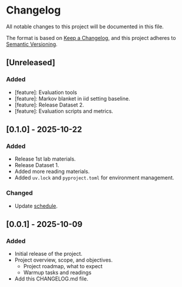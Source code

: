 # Changelog

All notable changes to this project will be documented in this file.

The format is based on [Keep a Changelog](https://keepachangelog.com/en/1.1.0/),
and this project adheres to [Semantic Versioning](https://semver.org/spec/v2.0.0.html).

## [Unreleased]

### Added

- [feature]: Evaluation tools
- [feature]: Markov blanket in iid setting baseline.
- [feature]: Release Dataset 2.
- [feature]: Evaluation scripts and metrics.

## [0.1.0] - 2025-10-22

### Added

- Release 1st lab materials.
- Release Dataset 1.
- Added more reading materials.
- Added `uv.lock` and `pyproject.toml` for environment management.

### Changed

- Update [schedule](docs/SCHEDULE.md).

## [0.0.1] - 2025-10-09

### Added

- Initial release of the project.
- Project overview, scope, and objectives.
  - Project roadmap, what to expect
  - Warmup tasks and readings
- Add this CHANGELOG.md file.
